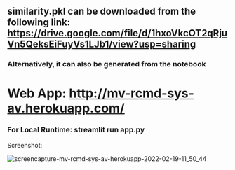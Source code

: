 ## similarity.pkl can be downloaded from the following link: https://drive.google.com/file/d/1hxoVkcOT2qRjuVn5QeksEiFuyVs1LJb1/view?usp=sharing
### Alternatively, it can also be generated from the notebook

# Web App: http://mv-rcmd-sys-av.herokuapp.com/

### For Local Runtime: streamlit run app.py

Screenshot:

![screencapture-mv-rcmd-sys-av-herokuapp-2022-02-19-11_50_44](https://user-images.githubusercontent.com/97247457/154789237-66001247-fc17-4987-b03b-8856e1188c94.png)

